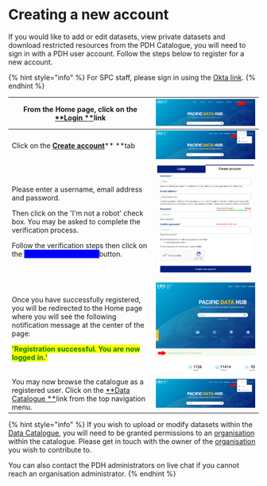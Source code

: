 # Creating a new account

If you would like to add or edit datasets, view private datasets and download restricted resources from the PDH Catalogue, you will need to sign in with a PDH user account.  Follow the steps below to register for a new account.

{% hint style="info" %}
For SPC staff, please sign in using the [Okta link](https://pacificdata.org/saml/drupal\_login/spc\_okta).
{% endhint %}

| From the Home page, click on the [**Login **](https://pacificdata.org/user/login)link                                                                                                                                                                                                                                                                               | ![](<../../.gitbook/assets/image (105).png>) |
| ------------------------------------------------------------------------------------------------------------------------------------------------------------------------------------------------------------------------------------------------------------------------------------------------------------------------------------------------------------------- | -------------------------------------------- |
| Click on the [**Create account**](https://pacificdata/org/user/register)** **tab                                                                                                                                                                                                                                                                                    | ![](<../../.gitbook/assets/image (102).png>) |
| <p>Please enter a username, email address and password.</p><p></p><p>Then click on the 'I'm not a robot' check box. You may be asked to complete the verification process.</p><p></p><p>Follow the verification steps then click on the <mark style="color:blue;background-color:blue;"><strong>'Create new account'</strong> </mark>button.</p>                    | ![](<../../.gitbook/assets/image (107).png>) |
| <p>Once you have successfully registered, you will be redirected to the Home page where you will see the following notification message at the center of the page:</p><p><mark style="color:green;"><strong></strong></mark></p><p><mark style="color:green;background-color:yellow;"><strong>'Registration successful. You are now logged in.'</strong></mark></p> | ![](<../../.gitbook/assets/image (98).png>)  |
| You may now browse the catalogue as a registered user. Click on the [**Data Catalogue **](https://pacificdata.org/data)link from the top navigation menu.                                                                                                                                                                                                           | ![](<../../.gitbook/assets/image (99).png>)  |



{% hint style="info" %}
If you wish to upload or modify datasets within the [Data Catalogue](https://pacificdata.org/data), you will need to be granted permissions to an [organisation](https://pacificdata.org/data/organization) within the catalogue. Please get in touch with the owner of the [organisation ](https://pacificdata.org/data/organization)you wish to contribute to.

You can also contact the PDH administrators on live chat if you cannot reach an organisation administrator.
{% endhint %}
